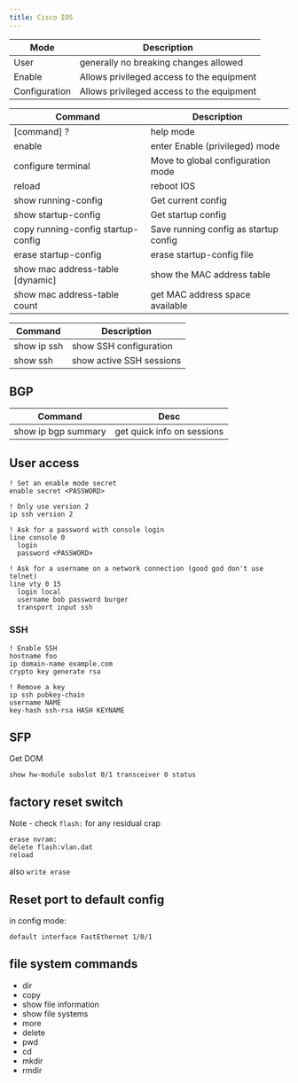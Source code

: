 ```yaml
---
title: Cisco IOS
---
```


Mode          | Description
---           | ---
User          | generally no breaking changes allowed
Enable        | Allows privileged access to the equipment
Configuration | Allows privileged access to the equipment

Command                            | Description
---                                | ---
[command] ?                        | help mode
enable                             | enter Enable (privileged) mode
configure terminal                 | Move to global configuration mode
reload                             | reboot IOS
show running-config                | Get current config
show startup-config                | Get startup config
copy running-config startup-config | Save running config as startup config
erase startup-config               | erase startup-config file
show mac address-table [dynamic]   | show the MAC address table
show mac address-table count       | get MAC address space available

Command     | Description
---         | ---
show ip ssh | show SSH configuration
show ssh    | show active SSH sessions

## BGP

Command             | Desc
---                 | ---
show ip bgp summary | get quick info on sessions

## User access

```ios
! Set an enable mode secret
enable secret <PASSWORD>

! Only use version 2
ip ssh version 2

! Ask for a password with console login
line console 0
  login
  password <PASSWORD>

! Ask for a username on a network connection (good god don't use telnet)
line vty 0 15
  login local
  username bob password burger
  transport input ssh
 ```

### SSH

```
! Enable SSH
hostname foo
ip domain-name example.com
crypto key generate rsa

! Remove a key
ip ssh pubkey-chain
username NAME
key-hash ssh-rsa HASH KEYNAME
```

## SFP

Get DOM

```
show hw-module subslot 0/1 transceiver 0 status
```

## factory reset switch

Note - check `flash:` for any residual crap

```
erase nvram:
delete flash:vlan.dat
reload
```

also `write erase`

## Reset port to default config

in config mode:

```
default interface FastEthernet 1/0/1
```

## file system commands

* dir
* copy
* show file information
* show file systems
* more
* delete
* pwd
* cd
* mkdir
* rmdir
